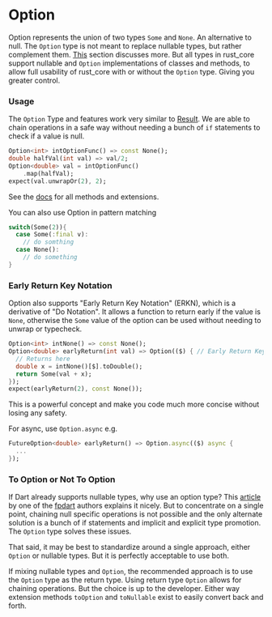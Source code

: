 # Option

Option represents the union of two types `Some` and `None`. An alternative to null. The `Option` type is not meant 
to replace nullable types, but rather complement them. [This](#to-option-or-not-to-option) section discusses more. But all 
types in rust_core support nullable and `Option` implementations of classes and methods, to allow full usability of 
rust_core with or without the `Option` type. Giving you greater control.

### Usage
The `Option` Type and features work very similar to [Result]. We are able to chain operations in a safe way without
needing a bunch of `if` statements to check if a value is null.

```dart
Option<int> intOptionFunc() => const None();
double halfVal(int val) => val/2;
Option<double> val = intOptionFunc()
    .map(halfVal);
expect(val.unwrapOr(2), 2);
```
See the [docs] for all methods and extensions.

You can also use Option in pattern matching
```dart
switch(Some(2)){
  case Some(:final v):
    // do somthing
  case None():
    // do something
}
```

### Early Return Key Notation
Option also supports "Early Return Key Notation" (ERKN), which is a derivative of "Do Notation". It allows a 
function to return early if the value 
is `None`, otherwise the `Some` value of the option can be used without needing to unwrap or typecheck.
```dart
Option<int> intNone() => const None();
Option<double> earlyReturn(int val) => Option(($) { // Early Return Key
  // Returns here
  double x = intNone()[$].toDouble();
  return Some(val + x);
});
expect(earlyReturn(2), const None());
```
This is a powerful concept and make you code much more concise without losing any safety.

For async, use `Option.async` e.g.
```dart
FutureOption<double> earlyReturn() => Option.async(($) async {
  ...
});
```

### To Option or Not To Option
If Dart already supports nullable types, why use an
option type? This [article] by one of the [fpdart] authors explains it nicely. But to concentrate on a single point,
chaining null specific operations is not possible and the only alternate solution is a bunch of if statements and
implicit and explicit type promotion. The `Option` type solves these issues.

That said, it may be best to standardize around a single approach, either `Option` or nullable types. But it is
perfectly acceptable to use both.

If mixing nullable types and `Option`, the recommended approach is to use the `Option` type as the return type.
Using return type `Option` allows for chaining operations.
But the choice is up to the developer. Either way extension methods
`toOption` and `toNullable` exist to easily convert back and forth.

[article]: https://www.sandromaglione.com/articles/option_type_and_null_safety_dart
[fpdart]: https://pub.dev/packages/fpdart
[Result]: https://github.com/mcmah309/rust_core/tree/master/lib/src/result
[docs]: https://pub.dev/documentation/rust_core/latest/option/option-library.html